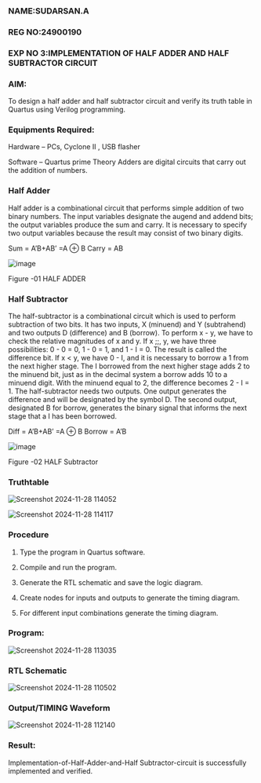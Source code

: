 ### NAME:SUDARSAN.A
### REG NO:24900190
### EXP NO 3:IMPLEMENTATION OF HALF ADDER AND HALF SUBTRACTOR CIRCUIT

### AIM:

To design a half adder and half subtractor circuit and verify its truth table in Quartus using Verilog programming.

### Equipments Required:

Hardware – PCs, Cyclone II , USB flasher 

Software – Quartus prime Theory Adders are digital circuits that carry out the addition of numbers.

### Half Adder

Half adder is a combinational circuit that performs simple addition of two binary numbers. The input variables designate the augend and addend bits; the output variables produce the sum and carry. It is necessary to specify two output variables because the result may consist of two binary digits.

Sum = A’B+AB’ =A ⊕ B Carry = AB

![image](https://github.com/naavaneetha/HALF_ADDER_SUBTRACTOR/assets/154305477/bd4a0b2c-cdbc-4184-ab08-81578f121e1f)

Figure -01 HALF ADDER

### Half Subtractor

The half-subtractor is a combinational circuit which is used to perform subtraction of two bits. It has two inputs, X (minuend) and Y (subtrahend) and two outputs D (difference) and B (borrow). To perform x - y, we have to check the relative magnitudes of x and y. If x ;;, y, we have three possibilities: 0 - 0 = 0, 1 - 0 = 1, and 1 - I = 0. The result is called the difference bit. If x < y, we have 0 - I, and it is necessary to borrow a 1 from the next higher stage. The I borrowed from the next higher stage adds 2 to the minuend bit, just as in the decimal system a borrow adds 10 to a minuend digit. With the minuend equal to 2, the difference becomes 2 - I = 1. The half-subtractor needs two outputs. One output generates the difference and will be designated by the symbol D. The second output, designated B for borrow, generates the binary signal that informs the next stage that a I has been borrowed. 

Diff = A’B+AB’ =A ⊕ B
Borrow = A’B

 ![image](https://github.com/naavaneetha/HALF_ADDER_SUBTRACTOR/assets/154305477/d76b099c-513f-4e7c-843a-e2fd028a531a)

Figure -02 HALF Subtractor

### Truthtable
![Screenshot 2024-11-28 114052](https://github.com/user-attachments/assets/0098b00d-19dd-4c5a-ac53-a18235526738)

![Screenshot 2024-11-28 114117](https://github.com/user-attachments/assets/46845cc7-7bc2-4cf9-906b-7e4d4e38ca1a)

### Procedure

1.	Type the program in Quartus software.

2.	Compile and run the program.

3.	Generate the RTL schematic and save the logic diagram.

4.	Create nodes for inputs and outputs to generate the timing diagram.

5.	For different input combinations generate the timing diagram.


### Program:
![Screenshot 2024-11-28 113035](https://github.com/user-attachments/assets/5adb2916-5000-40ff-b9a6-70616e23b087)


### RTL Schematic
![Screenshot 2024-11-28 110502](https://github.com/user-attachments/assets/5a21f6b7-135e-4f3b-9d9d-9e883fa6348c)


### Output/TIMING Waveform

 ![Screenshot 2024-11-28 112140](https://github.com/user-attachments/assets/ae7b3cfb-f438-46b5-b676-3318e0d396f0)


### Result:
Implementation-of-Half-Adder-and-Half Subtractor-circuit is successfully implemented and verified.
